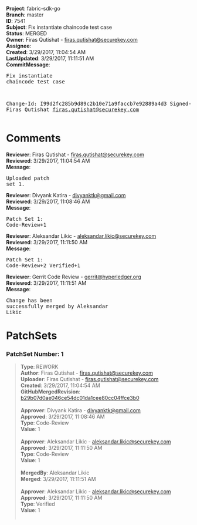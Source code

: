 <strong>Project</strong>: fabric-sdk-go<br><strong>Branch</strong>: master<br><strong>ID</strong>: 7541<br><strong>Subject</strong>: Fix instantiate chaincode test case<br><strong>Status</strong>: MERGED<br><strong>Owner</strong>: Firas Qutishat - firas.qutishat@securekey.com<br><strong>Assignee</strong>:<br><strong>Created</strong>: 3/29/2017, 11:04:54 AM<br><strong>LastUpdated</strong>: 3/29/2017, 11:11:51 AM<br><strong>CommitMessage</strong>:<br><pre>Fix instantiate chaincode test case

Change-Id: I99d2fc285b9d89c2b10e71a9faccb7e92889a4d3
Signed-off-by: Firas Qutishat <firas.qutishat@securekey.com>
</pre><h1>Comments</h1><strong>Reviewer</strong>: Firas Qutishat - firas.qutishat@securekey.com<br><strong>Reviewed</strong>: 3/29/2017, 11:04:54 AM<br><strong>Message</strong>: <pre>Uploaded patch set 1.</pre><strong>Reviewer</strong>: Divyank Katira - divyanktk@gmail.com<br><strong>Reviewed</strong>: 3/29/2017, 11:08:46 AM<br><strong>Message</strong>: <pre>Patch Set 1: Code-Review+1</pre><strong>Reviewer</strong>: Aleksandar Likic - aleksandar.likic@securekey.com<br><strong>Reviewed</strong>: 3/29/2017, 11:11:50 AM<br><strong>Message</strong>: <pre>Patch Set 1: Code-Review+2 Verified+1</pre><strong>Reviewer</strong>: Gerrit Code Review - gerrit@hyperledger.org<br><strong>Reviewed</strong>: 3/29/2017, 11:11:51 AM<br><strong>Message</strong>: <pre>Change has been successfully merged by Aleksandar Likic</pre><h1>PatchSets</h1><h3>PatchSet Number: 1</h3><blockquote><strong>Type</strong>: REWORK<br><strong>Author</strong>: Firas Qutishat - firas.qutishat@securekey.com<br><strong>Uploader</strong>: Firas Qutishat - firas.qutishat@securekey.com<br><strong>Created</strong>: 3/29/2017, 11:04:54 AM<br><strong>GitHubMergedRevision</strong>: [b29b07d0ae046ce54dc01da1cee80cc04ffce3b0](https://github.com/hyperledger-gerrit-archive/fabric-sdk-go/commit/b29b07d0ae046ce54dc01da1cee80cc04ffce3b0)<br><br><strong>Approver</strong>: Divyank Katira - divyanktk@gmail.com<br><strong>Approved</strong>: 3/29/2017, 11:08:46 AM<br><strong>Type</strong>: Code-Review<br><strong>Value</strong>: 1<br><br><strong>Approver</strong>: Aleksandar Likic - aleksandar.likic@securekey.com<br><strong>Approved</strong>: 3/29/2017, 11:11:50 AM<br><strong>Type</strong>: Code-Review<br><strong>Value</strong>: 1<br><br><strong>MergedBy</strong>: Aleksandar Likic<br><strong>Merged</strong>: 3/29/2017, 11:11:51 AM<br><br><strong>Approver</strong>: Aleksandar Likic - aleksandar.likic@securekey.com<br><strong>Approved</strong>: 3/29/2017, 11:11:50 AM<br><strong>Type</strong>: Verified<br><strong>Value</strong>: 1<br><br></blockquote>